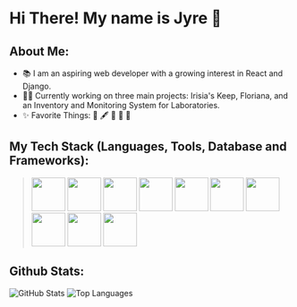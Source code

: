 # Hi There! My name is Jyre 👋

## About Me:
- 📚 I am an aspiring web developer with a growing interest in React and Django.
- 👩‍💻 Currently working on three main projects: Irisia's Keep, Floriana, and an Inventory and Monitoring System for Laboratories.
- ✨ Favorite Things: 📖 🖋 🍕 🌹 🌙

## My Tech Stack (Languages, Tools, Database and Frameworks):
> <img src="https://cdn.pixabay.com/photo/2017/08/05/11/16/logo-2582748_960_720.png" width="60" height="60">
> <img src="https://cdn.pixabay.com/photo/2017/08/05/11/16/logo-2582747_1280.png" width="60" height="60">
> <img src="https://cdn.icon-icons.com/icons2/2415/PNG/512/bootstrap_plain_wordmark_logo_icon_146620.png" width="60" height="60">
> <img src="https://files.raycast.com/sjxs3pxsc6k63ju0fzv8l3cu4v90" width="60" height="60">
> <img src="https://cdn.pixabay.com/photo/2015/04/23/17/41/javascript-736400_1280.png" width="60" height="60">
> <img src="https://upload.wikimedia.org/wikipedia/commons/thumb/c/c3/Python-logo-notext.svg/1869px-Python-logo-notext.svg.png" width="60" height="60">
> <img src="https://www.svgrepo.com/download/376337/node-js.svg" width="60" height="60">
> <img src="https://cdn4.iconfinder.com/data/icons/logos-3/600/React.js_logo-512.png" width="60" height="60">
> <img src="https://icon-library.com/images/django-icon/django-icon-0.jpg" width="60" height="60">
> <img src="https://www.freepnglogos.com/uploads/logo-mysql-png/logo-mysql-development-mysql-logo-code-icon-9.png" width="60" height="60">

## Github Stats:
<img src="https://github-readme-stats.vercel.app/api?username=Jy-re&show_icons=true&count_private=true&hide=issues&include_all_commits=true&line_height=24&theme=tokyonight" alt="GitHub Stats" />
<img src="https://github-readme-stats.vercel.app/api/top-langs/?username=Jy-re&layout=compact&theme=tokyonight" alt="Top Languages" />
